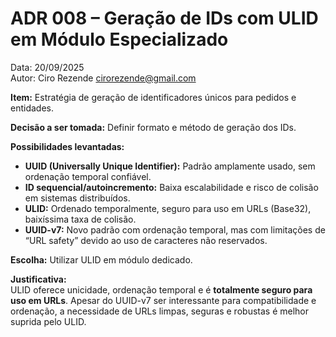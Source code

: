 
# ADR 008 – Geração de IDs com ULID em Módulo Especializado

Data: 20/09/2025  
Autor: Ciro Rezende <cirorezende@gmail.com>

**Item:** Estratégia de geração de identificadores únicos para pedidos e entidades.

**Decisão a ser tomada:** Definir formato e método de geração dos IDs.

**Possibilidades levantadas:**  

- **UUID (Universally Unique Identifier):** Padrão amplamente usado, sem ordenação temporal confiável.
- **ID sequencial/autoincremento:** Baixa escalabilidade e risco de colisão em sistemas distribuídos.
- **ULID:** Ordenado temporalmente, seguro para uso em URLs (Base32), baixíssima taxa de colisão.
- **UUID-v7:** Novo padrão com ordenação temporal, mas com limitações de “URL safety” devido ao uso de caracteres não reservados.

**Escolha:** Utilizar ULID em módulo dedicado.

**Justificativa:**  
ULID oferece unicidade, ordenação temporal e é **totalmente seguro para uso em URLs**. Apesar do UUID-v7 ser interessante para compatibilidade e ordenação, a necessidade de URLs limpas, seguras e robustas é melhor suprida pelo ULID.
